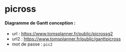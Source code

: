 # picross

#### Diagramme de Gantt conception : 
- url : https://www.tomsplanner.fr/public/picrossg2
- url2 : https://www.tomsplanner.fr/public/ganttpicross
- mot de passe : `pic2`
